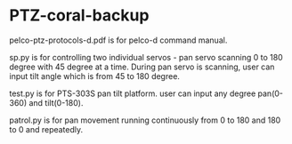 # PTZ-coral-backup

pelco-ptz-protocols-d.pdf is for pelco-d command manual. 

sp.py is for controlling two individual servos - pan servo scanning 0 to 180 degree with 45 degree at a time. During pan servo is scanning, user can input tilt angle which is from 45 to 180 degree. 

test.py is for PTS-303S pan tilt platform. user can input any degree pan(0-360) and tilt(0-180). 

patrol.py is for pan movement running continuously from 0 to 180 and 180 to 0  and repeatedly. 
